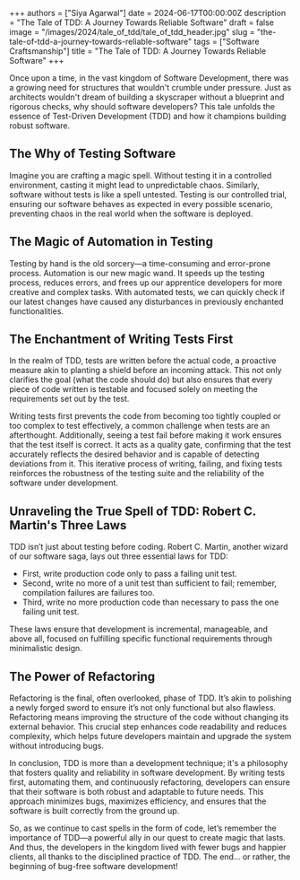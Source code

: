 +++
authors = ["Siya Agarwal"]
date = 2024-06-17T00:00:00Z
description = "The Tale of TDD: A Journey Towards Reliable Software"
draft = false
image = "/images/2024/tale_of_tdd/tale_of_tdd_header.jpg"
slug = "the-tale-of-tdd-a-journey-towards-reliable-software"
tags = ["Software Craftsmanship"]
title = "The Tale of TDD: A Journey Towards Reliable Software"
+++

Once upon a time, in the vast kingdom of Software Development, there was a growing need for structures that wouldn't crumble under pressure. Just as architects wouldn't dream of building a skyscraper without a blueprint and rigorous checks, why should software developers? This tale unfolds the essence of Test-Driven Development (TDD) and how it champions building robust software.

## The Why of Testing Software

Imagine you are crafting a magic spell. Without testing it in a controlled environment, casting it might lead to unpredictable chaos. Similarly, software without tests is like a spell untested. Testing is our controlled trial, ensuring our software behaves as expected in every possible scenario, preventing chaos in the real world when the software is deployed.

## The Magic of Automation in Testing

Testing by hand is the old sorcery—a time-consuming and error-prone process. Automation is our new magic wand. It speeds up the testing process, reduces errors, and frees up our apprentice developers for more creative and complex tasks. With automated tests, we can quickly check if our latest changes have caused any disturbances in previously enchanted functionalities.

## The Enchantment of Writing Tests First

In the realm of TDD, tests are written before the actual code, a proactive measure akin to planting a shield before an incoming attack. This not only clarifies the goal (what the code should do) but also ensures that every piece of code written is testable and focused solely on meeting the requirements set out by the test.

Writing tests first prevents the code from becoming too tightly coupled or too complex to test effectively, a common challenge when tests are an afterthought. Additionally, seeing a test fail before making it work ensures that the test itself is correct. It acts as a quality gate, confirming that the test accurately reflects the desired behavior and is capable of detecting deviations from it. This iterative process of writing, failing, and fixing tests reinforces the robustness of the testing suite and the reliability of the software under development.

## Unraveling the True Spell of TDD: Robert C. Martin's Three Laws

TDD isn’t just about testing before coding. Robert C. Martin, another wizard of our software saga, lays out three essential laws for TDD:

- First, write production code only to pass a failing unit test.
- Second, write no more of a unit test than sufficient to fail; remember, compilation failures are failures too.
- Third, write no more production code than necessary to pass the one failing unit test.

These laws ensure that development is incremental, manageable, and above all, focused on fulfilling specific functional requirements through minimalistic design.

## The Power of Refactoring

Refactoring is the final, often overlooked, phase of TDD. It’s akin to polishing a newly forged sword to ensure it’s not only functional but also flawless. Refactoring means improving the structure of the code without changing its external behavior. This crucial step enhances code readability and reduces complexity, which helps future developers maintain and upgrade the system without introducing bugs.

In conclusion, TDD is more than a development technique; it's a philosophy that fosters quality and reliability in software development. By writing tests first, automating them, and continuously refactoring, developers can ensure that their software is both robust and adaptable to future needs. This approach minimizes bugs, maximizes efficiency, and ensures that the software is built correctly from the ground up.

So, as we continue to cast spells in the form of code, let’s remember the importance of TDD—a powerful ally in our quest to create magic that lasts. And thus, the developers in the kingdom lived with fewer bugs and happier clients, all thanks to the disciplined practice of TDD. The end... or rather, the beginning of bug-free software development!
